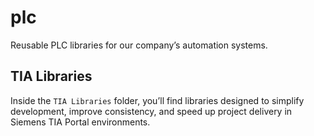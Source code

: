# plc
Reusable PLC libraries for our company’s automation systems.

## TIA Libraries 
Inside the `TIA Libraries` folder, you’ll find libraries designed to simplify development, improve consistency, and speed up project delivery in Siemens TIA Portal environments.